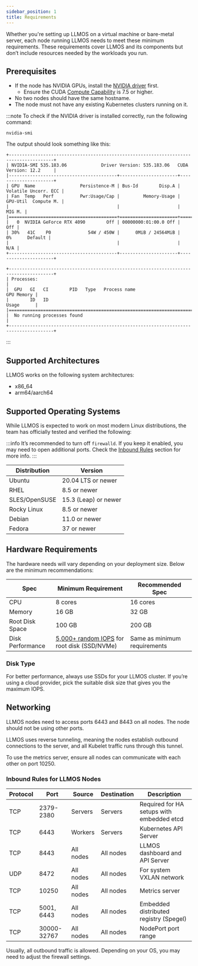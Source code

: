 ```yaml
---
sidebar_position: 1
title: Requirements
---
```


Whether you're setting up LLMOS on a virtual machine or bare-metal server, each node running LLMOS needs to meet these minimum requirements. These requirements cover LLMOS and its components but don’t include resources needed by the workloads you run.

## Prerequisites

- If the node has NVIDIA GPUs, install the [NVIDIA driver](https://docs.nvidia.com/datacenter/tesla/driver-installation-guide/index.html) first.
    - Ensure the CUDA [Compute Capability](https://developer.nvidia.com/cuda-gpus) is 7.5 or higher.
- No two nodes should have the same hostname.
- The node must not have any existing Kubernetes clusters running on it.

:::note
To check if the NVIDIA driver is installed correctly, run the following command:
```shell
nvidia-smi
```
The output should look something like this:
```
+---------------------------------------------------------------------------------------+
| NVIDIA-SMI 535.183.06             Driver Version: 535.183.06   CUDA Version: 12.2     |
|-----------------------------------------+----------------------+----------------------+
| GPU  Name                 Persistence-M | Bus-Id        Disp.A | Volatile Uncorr. ECC |
| Fan  Temp   Perf          Pwr:Usage/Cap |         Memory-Usage | GPU-Util  Compute M. |
|                                         |                      |               MIG M. |
|=========================================+======================+======================|
|   0  NVIDIA GeForce RTX 4090        Off | 00000000:01:00.0 Off |                  Off |
| 30%   41C    P0              54W / 450W |      0MiB / 24564MiB |      0%      Default |
|                                         |                      |                  N/A |
+-----------------------------------------+----------------------+----------------------+

+---------------------------------------------------------------------------------------+
| Processes:                                                                            |
|  GPU   GI   CI        PID   Type   Process name                            GPU Memory |
|        ID   ID                                                             Usage      |
|=======================================================================================|
|  No running processes found                                                           |
+---------------------------------------------------------------------------------------+
```
:::
## Supported Architectures

LLMOS works on the following system architectures:

- x86_64
- arm64/aarch64

## Supported Operating Systems

While LLMOS is expected to work on most modern Linux distributions, the team has officially tested and verified the following:

:::info
It’s recommended to turn off `firewalld`. If you keep it enabled, you may need to open additional ports. Check the [Inbound Rules](#inbound-rules-for-llmos-nodes) section for more info.
:::

| Distribution  | Version         |
|---------------|-----------------|
| Ubuntu        | 20.04 LTS or newer |
| RHEL          | 8.5 or newer    |
| SLES/OpenSUSE | 15.3 (Leap) or newer |
| Rocky Linux   | 8.5 or newer    |
| Debian        | 11.0 or newer   |
| Fedora        | 37 or newer     |

## Hardware Requirements

The hardware needs will vary depending on your deployment size. Below are the minimum recommendations:

| Spec             | Minimum Requirement                                                                                           | Recommended Spec             |
|------------------|---------------------------------------------------------------------------------------------------------------|------------------------------|
| CPU              | 8 cores                                                                                                       | 16 cores                     |
| Memory           | 16 GB                                                                                                         | 32 GB                        |
| Root Disk Space  | 100  GB                                                                                                       | 200 GB                       |
| Disk Performance | [5,000+ random IOPS](https://prog.world/is-storage-speed-suitable-for-etcd-ask-fio/) for root disk (SSD/NVMe) | Same as minimum requirements |

### Disk Type

For better performance, always use SSDs for your LLMOS cluster. If you’re using a cloud provider, pick the suitable disk size that gives you the maximum IOPS.

## Networking

LLMOS nodes need to access ports 6443 and 8443 on all nodes. The node should not be using other ports.

LLMOS uses reverse tunneling, meaning the nodes establish outbound connections to the server, and all Kubelet traffic runs through this tunnel.

To use the metrics server, ensure all nodes can communicate with each other on port 10250.

### Inbound Rules for LLMOS Nodes

| Protocol | Port         | Source    | Destination | Description                               |
|----------|--------------|-----------|-------------|-------------------------------------------|
| TCP      | 2379-2380    | Servers   | Servers     | Required for HA setups with embedded etcd |
| TCP      | 6443         | Workers   | Servers     | Kubernetes API Server                     |
| TCP      | 8443         | All nodes | All nodes   | LLMOS dashboard and API Server            |
| UDP      | 8472         | All nodes | All nodes   | For system VXLAN network                  |
| TCP      | 10250        | All nodes | All nodes   | Metrics server                            |
| TCP      | 5001, 6443   | All nodes | All nodes   | Embedded distributed registry (Spegel)    |
| TCP      | 30000-32767  | All nodes | All nodes   | NodePort port range                       |

Usually, all outbound traffic is allowed. Depending on your OS, you may need to adjust the firewall settings.